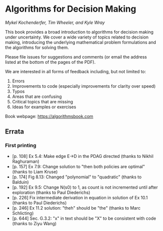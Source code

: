# Algorithms for Decision Making
*Mykel Kochenderfer, Tim Wheeler, and Kyle Wray*

This book provides a broad introduction to algorithms for decision making under uncertainty. We cover a wide variety of topics related to decision making, introducing the underlying mathematical problem formulations and the algorithms for solving them.

Please file issues for suggestions and comments (or email the address listed at the bottom of the pages of the PDF).

We are interested in all forms of feedback including, but not limited to:
1. Errors
2. Improvements to code (especially improvements for clarity over speed)
3. Typos
4. Areas that are confusing
5. Critical topics that are missing
6. Ideas for examples or exercises

Book webpage: https://algorithmsbook.com

## Errata

### First printing

* [p. 108] Ex 5.4: Make edge E->D in the PDAG directed (thanks to Nikhil Raghuraman)
* [p. 157] Ex 7.9: Change solution to "then both policies are optimal" (thanks to Liam Kruse)
* [p. 174] Fig 8.13: Changed "polynomial" to "quadratic" (thanks to Balduin)
* [p. 192] Ex 9.5: Change N(s0) to 1, as count is not incremented until after exploration (thanks to Paul Diederichs)
* [p. 226] Fix intermediate derivation in equation in solution of Ex 10.1 (thanks to Paul Diederichs)
* [p. 246] Ex 11.2 solution: "theh" should be "the" (thanks to Marc Schlicting)
* [p. 644] Sec. G.3.2: "x" in text should be "X" to be consistent with code (thanks to Ziyu Wang)
